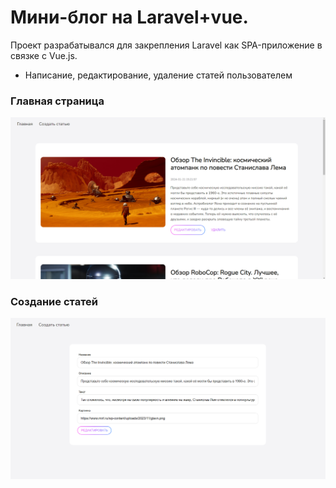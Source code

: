 # Мини-блог на Laravel+vue.

Проект разрабатывался для закрепления Laravel как SPA-приложение в связке с Vue.js.

-   Написание, редактирование, удаление статей пользователем

### Главная страница

![Alt-текст](https://github.com/mirich90/laravel_vue_spa/blob/master/1.PNG?raw=true "Блог на Laravel")

### Создание статей

![Alt-текст](https://github.com/mirich90/laravel_vue_spa/blob/master/2.PNG?raw=true "Блог на Laravel")
